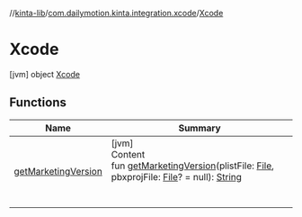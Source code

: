 //[kinta-lib](../../../index.md)/[com.dailymotion.kinta.integration.xcode](../index.md)/[Xcode](index.md)



# Xcode  
 [jvm] object [Xcode](index.md)   


## Functions  
  
|  Name |  Summary | 
|---|---|
| <a name="com.dailymotion.kinta.integration.xcode/Xcode/getMarketingVersion/#java.io.File#java.io.File?/PointingToDeclaration/"></a>[getMarketingVersion](get-marketing-version.md)| <a name="com.dailymotion.kinta.integration.xcode/Xcode/getMarketingVersion/#java.io.File#java.io.File?/PointingToDeclaration/"></a>[jvm]  <br>Content  <br>fun [getMarketingVersion](get-marketing-version.md)(plistFile: [File](https://docs.oracle.com/javase/8/docs/api/java/io/File.html), pbxprojFile: [File](https://docs.oracle.com/javase/8/docs/api/java/io/File.html)? = null): [String](https://kotlinlang.org/api/latest/jvm/stdlib/kotlin/-string/index.html)  <br><br><br>|

